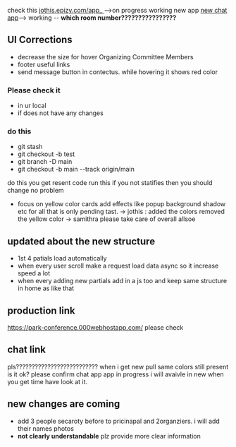 
check this [jothis.epizy.com/app_ ](http://jothis.epizy.com/app_)-->on progress working
new app [new chat app](https://63ab2ea5645d9140f42f3694--jothis.netlify.app)--> working -- **which room number????????????????**

## UI Corrections

- decrease the size for hover Organizing Committee Members 
- footer useful links
- send message button in contectus. while hovering it shows red color


### Please check it 
- in ur local
-  if does not have any changes
### do this
- git stash
- git checkout -b test
- git branch -D main
- git checkout -b main --track origin/main

do this you get resent code run this if you not statifies then you should change no problem

- focus on yellow color cards add effects like popup background shadow etc for all that is only pending tast.
-> jothis : added the colors removed the yellow color
-> samithra please take care of overall allsoe



## updated about the new structure
- 1st 4 patials load automatically 
- when every user scroll make a request load data async so it increase speed a lot
- when every adding new partials add in a js too and keep same structure in home as like that
## production link
https://park-conference.000webhostapp.com/
please check


## chat link
pls??????????????????????????
when i get new pull same colors still present is it ok? please confirm 
chat app app in progress i will avaivle in new when you get time have look at it.

## new changes are coming
- add 3 people secaroty before to pricinapal and 2organziers. i will add their names photos
- **not clearly understandable** plz provide more clear information

